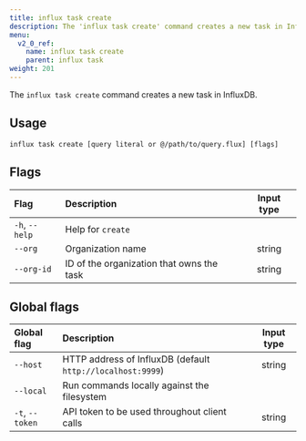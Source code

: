 ```yaml
---
title: influx task create
description: The 'influx task create' command creates a new task in InfluxDB.
menu:
  v2_0_ref:
    name: influx task create
    parent: influx task
weight: 201
---
```


The `influx task create` command creates a new task in InfluxDB.

## Usage
```
influx task create [query literal or @/path/to/query.flux] [flags]
```

## Flags
| Flag           | Description                               | Input type  |
|:----           |:-----------                               |:----------: |
| `-h`, `--help` | Help for `create`                         |             |
| `--org`        | Organization name                         | string      |
| `--org-id`     | ID of the organization that owns the task | string      |

## Global flags
| Global flag     | Description                                                | Input type |
|:-----------     |:-----------                                                |:----------:|
| `--host`        | HTTP address of InfluxDB (default `http://localhost:9999`) | string     |
| `--local`       | Run commands locally against the filesystem                |            |
| `-t`, `--token` | API token to be used throughout client calls               | string     |
